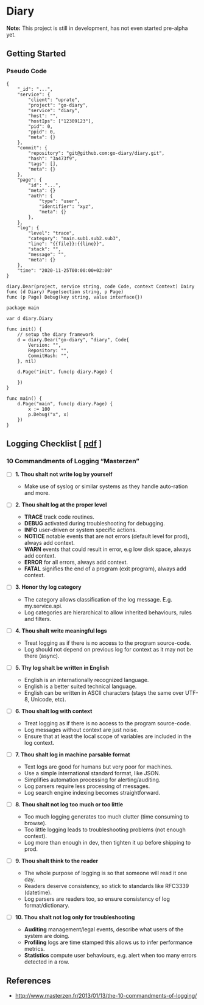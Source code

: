 # Diary

**Note:** This project is still in development, has not even started pre-alpha yet.

## Getting Started

### Pseudo Code

```
{
    "_id": "...",
    "service": {
        "client": "uprate",
        "project": "go-diary",
        "service": "diary",
        "host": "",
        "hostIps": ["12309123"],
        "pid": 0,
        "ppid": 0,
        "meta": {}
    },
    "commit": {
        "repository": "git@github.com:go-diary/diary.git",
        "hash": "3a473f9",
        "tags": [],
        "meta": {}
    },
    "page": {
        "id": "...",
        "meta": {}
        "auth": {
            "type": "user",
            "identifier": "xyz",
            "meta": {}
        },
    },
    "log": {
        "level": "trace",
        "category": "main.sub1.sub2.sub3",
        "line": "{{file}}:{{line}}",
        "stack": "",
        "message": "",
        "meta": {}
    },
    "time": "2020-11-25T00:00:00+02:00"
}
```

```
diary.Dear(project, service string, code Code, context Context) Dairy
func (d Diary) Page(section string, p Page)
func (p Page) Debug(key string, value interface{})
```

```
package main

var d diary.Diary 

func init() {
    // setup the diary framework
    d = diary.Dear("go-diary", "diary", Code{
        Version: "",
        Repository: "",
        CommitHash: "",
    }, nil)

    d.Page("init", func(p diary.Page) {
        
    })
}

func main() {
    d.Page("main", func(p diary.Page) {
        x := 100
        p.Debug("x", x)
    })
}
```

## Logging Checklist [ [pdf](https://github.com/go-diary/diary/raw/main/Logging%20Checklist.pdf) ]
### 10 Commandments of Logging “Masterzen”

- [ ] **1. Thou shalt not write log by yourself**
  - Make use of syslog or similar systems as they handle auto-ration and more.

- [ ] **2. Thou shalt log at the proper level**
  - **TRACE** track code routines.
  - **DEBUG** activated during troubleshooting for debugging.
  - **INFO** user-driven or system specific actions.
  - **NOTICE** notable events that are not errors (default level for prod), always add context.
  - **WARN** events that could result in error, e.g low disk space, always add context.
  - **ERROR** for all errors, always add context.
  - **FATAL** signifies the end of a program (exit program), always add context. 

- [ ] **3. Honor thy log category**
  - The category allows classification of the log message. E.g. my.service.api.<apitoken>
  - Log categories are hierarchical to allow inherited behaviours, rules and filters.

- [ ] **4. Thou shalt write meaningful logs**
  - Treat logging as if there is no access to the program source-code.
  - Log should not depend on previous log for context as it may not be there (async).

- [ ] **5. Thy log shalt be written in English**
  - English is an internationally recognized language.
  - English is a better suited technical language.
  - English can be written in ASCII characters (stays the same over UTF-8, Unicode, etc).

- [ ] **6. Thou shalt log with context**
  - Treat logging as if there is no access to the program source-code.
  - Log messages without context are just noise.
  - Ensure that at least the local scope of variables are included in the log context.

- [ ] **7. Thou shalt log in machine parsable format**
  - Text logs are good for humans but very poor for machines.
  - Use a simple international standard format, like JSON.
  - Simplifies automation processing for alerting/auditing.
  - Log parsers require less processing of messages.
  - Log search engine indexing becomes straightforward.

- [ ] **8. Thou shalt not log too much or too little**
  - Too much logging generates too much clutter (time consuming to browse).
  - Too little logging leads to troubleshooting problems (not enough context).
  - Log more than enough in dev, then tighten it up before shipping to prod.

- [ ] **9. Thou shalt think to the reader**
  - The whole purpose of logging is so that someone will read it one day.
  - Readers deserve consistency, so stick to standards like RFC3339 (datetime).
  - Log parsers are readers too, so ensure consistency of log format/dictionary.

- [ ] **10. Thou shalt not log only for troubleshooting**
  - **Auditing** management/legal events, describe what users of the system are doing.
  - **Profiling** logs are time stamped this allows us to infer performance metrics.
  - **Statistics** compute user behaviours, e.g. alert when too many errors detected in a row.

## References
* http://www.masterzen.fr/2013/01/13/the-10-commandments-of-logging/

